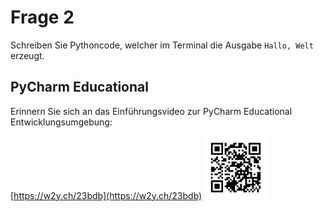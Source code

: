# Frage 2

Schreiben Sie Pythoncode, welcher im Terminal die Ausgabe `Hallo, Welt` erzeugt.

## PyCharm Educational
Erinnern Sie sich an das Einführungsvideo zur PyCharm Educational Entwicklungsumgebung:

[https://w2y.ch/23bdb](https://w2y.ch/23bdb)
<img src="img/vimeo_pycharm_entwicklungsumgebung.png" width="20%">

